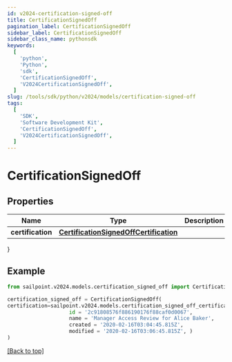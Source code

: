 ```yaml
---
id: v2024-certification-signed-off
title: CertificationSignedOff
pagination_label: CertificationSignedOff
sidebar_label: CertificationSignedOff
sidebar_class_name: pythonsdk
keywords:
  [
    'python',
    'Python',
    'sdk',
    'CertificationSignedOff',
    'V2024CertificationSignedOff',
  ]
slug: /tools/sdk/python/v2024/models/certification-signed-off
tags:
  [
    'SDK',
    'Software Development Kit',
    'CertificationSignedOff',
    'V2024CertificationSignedOff',
  ]
---
```


# CertificationSignedOff

## Properties

| Name | Type | Description | Notes |
| --- | --- | --- | --- |
| **certification** | [**CertificationSignedOffCertification**](certification-signed-off-certification) |  | [required] |

}

## Example

```python
from sailpoint.v2024.models.certification_signed_off import CertificationSignedOff

certification_signed_off = CertificationSignedOff(
certification=sailpoint.v2024.models.certification_signed_off_certification.CertificationSignedOff_certification(
                    id = '2c91808576f886190176f88caf0d0067',
                    name = 'Manager Access Review for Alice Baker',
                    created = '2020-02-16T03:04:45.815Z',
                    modified = '2020-02-16T03:06:45.815Z', )
)

```

[[Back to top]](#)
